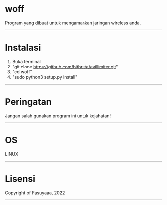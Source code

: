 # woff
Program yang dibuat untuk mengamankan jaringan wireless anda. 

-------------------------------------------------------------
# Instalasi
1. Buka terminal
2. "git clone https://github.com/bitbrute/evillimiter.git"
3. "cd woff"
4. "sudo python3 setup.py install"

------------------------------------------------------------
# Peringatan
Jangan salah gunakan program ini untuk kejahatan!

-----------------------------------------------------------

# OS
LINUX

------------------------------------------------------------
# Lisensi
Copyright of Fasuyaaa, 2022  

-------------------------------------------------------------
